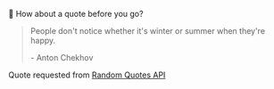 📣 How about a quote before you go?

> People don't notice whether it's winter or summer when they're happy.
>
> <p>- Anton Chekhov</p>

Quote requested from [Random Quotes API](https://github.com/lukePeavey/quotable)
